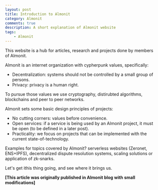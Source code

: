 ```yaml
---
layout: post
title: Introduction to Almonit 
category: Almonit
comments: true
description: A short explanation of Almonit website 
tags:
    - Almonit
---
```

This website is a hub for articles, research and projects done by members of Almonit.

Almonit is an internet organization with cypherpunk values, specifically:
- Decentralization: systems should not be controlled by a small group of persons.
- Privacy: privacy is a human right.

To pursue those values we use cryptography, distirubted algorithms, blockchains and peer to peer networks.

Almonit sets some basic design principles of projects:
- No cutting corners: values before convenience.
- Open services: if a service is being used by an Almonit project, it must be open (to be defined in a later post).
- Practicality: we focus on projects that can be implemented with the current state-of-technology.

Examples for topics covered by Almonit? serverless websites (Zeronet, ENS+IPFS), decentralized dispute resolution systems, scaling solutions or application of zk-snarks.

Let's get ithis thing going, and see where it brings us.

**[This article was originally published in Almonit blog with small modifications]**